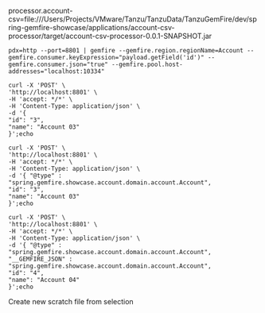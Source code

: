 
processor.account-csv=file:///Users/Projects/VMware/Tanzu/TanzuData/TanzuGemFire/dev/spring-gemfire-showcase/applications/account-csv-processor/target/account-csv-processor-0.0.1-SNAPSHOT.jar


```shell
pdx=http --port=8801 | gemfire --gemfire.region.regionName=Account --gemfire.consumer.keyExpression="payload.getField('id')" --gemfire.consumer.json="true" --gemfire.pool.host-addresses="localhost:10334"
```

```shell
curl -X 'POST' \
'http://localhost:8801' \
-H 'accept: */*' \
-H 'Content-Type: application/json' \
-d '{
"id": "3",
"name": "Account 03"
}';echo
```



````shell
curl -X 'POST' \
'http://localhost:8801' \
-H 'accept: */*' \
-H 'Content-Type: application/json' \
-d '{ "@type" : "spring.gemfire.showcase.account.domain.account.Account",
"id": "3",
"name": "Account 03"
}';echo
````


````shell
curl -X 'POST' \
'http://localhost:8801' \
-H 'accept: */*' \
-H 'Content-Type: application/json' \
-d '{ "@type" : "spring.gemfire.showcase.account.domain.account.Account",
"__GEMFIRE_JSON" : "spring.gemfire.showcase.account.domain.account.Account",
"id": "4",
"name": "Account 04"
}';echo
````


Create new scratch file from selection
